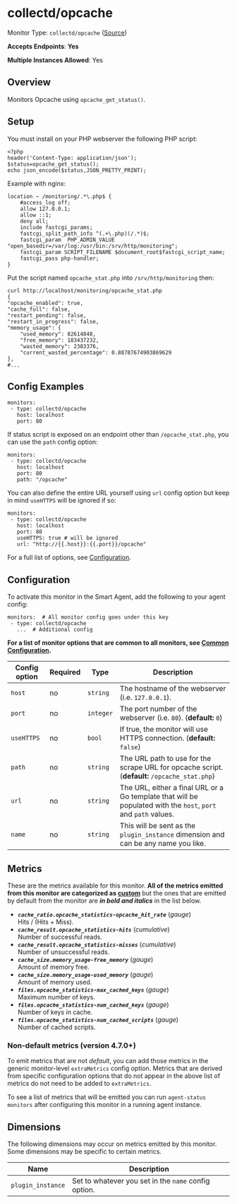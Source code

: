 <!--- GENERATED BY gomplate from scripts/docs/templates/monitor-page.md.tmpl --->

# collectd/opcache

Monitor Type: `collectd/opcache` ([Source](https://github.com/signalfx/signalfx-agent/tree/master/pkg/monitors/collectd/opcache))

**Accepts Endpoints**: **Yes**

**Multiple Instances Allowed**: Yes

## Overview

Monitors Opcache using `opcache_get_status()`.

<!--- SETUP --->
## Setup
You must install on your PHP webserver the following PHP script:

```
<?php
header('Content-Type: application/json');
$status=opcache_get_status();
echo json_encode($status,JSON_PRETTY_PRINT);
```

Example with nginx:

```
location ~ /monitoring/.*\.php$ {
    #access_log off;
    allow 127.0.0.1;
    allow ::1;
    deny all;
    include fastcgi_params;
    fastcgi_split_path_info ^(.+\.php)(/.*)$;
    fastcgi_param  PHP_ADMIN_VALUE "open_basedir=/var/log:/usr/bin:/srv/http/monitoring";
    fastcgi_param SCRIPT_FILENAME $document_root$fastcgi_script_name;
    fastcgi_pass php-handler;
}
```

Put the script named `opcache_stat.php` into `/srv/http/monitoring` then:

```
curl http://localhost/monitoring/opcache_stat.php
{
"opcache_enabled": true,
"cache_full": false,
"restart_pending": false,
"restart_in_progress": false,
"memory_usage": {
    "used_memory": 82614848,
    "free_memory": 183437232,
    "wasted_memory": 2383376,
    "current_wasted_percentage": 0.88787674903869629
},
#...
```


<!--- SETUP --->
## Config Examples

```
monitors:
 - type: collectd/opcache
   host: localhost
   port: 80
```

If status script is exposed on an endpoint other than `/opcache_stat.php`,
you can use the `path` config option:

```
monitors:
 - type: collectd/opcache
   host: localhost
   port: 80
   path: "/opcache"
```

You can also define the entire URL yourself using `url` config
option but keep in mind `useHTTPS` will be ignored if so:

```
monitors:
 - type: collectd/opcache
   host: localhost
   port: 80
   useHTTPS: true # will be ignored
   url: "http://{{.host}}:{{.port}}/opcache"
```

For a full list of options, see [Configuration](#configuration).


## Configuration

To activate this monitor in the Smart Agent, add the following to your
agent config:

```
monitors:  # All monitor config goes under this key
 - type: collectd/opcache
   ...  # Additional config
```

**For a list of monitor options that are common to all monitors, see [Common
Configuration](../monitor-config.md#common-configuration).**


| Config option | Required | Type | Description |
| --- | --- | --- | --- |
| `host` | no | `string` | The hostname of the webserver (i.e. `127.0.0.1`). |
| `port` | no | `integer` | The port number of the webserver (i.e. `80`). (**default:** `0`) |
| `useHTTPS` | no | `bool` | If true, the monitor will use HTTPS connection. (**default:** `false`) |
| `path` | no | `string` | The URL path to use for the scrape URL for opcache script. (**default:** `/opcache_stat.php`) |
| `url` | no | `string` | The URL, either a final URL or a Go template that will be populated with the `host`, `port` and `path` values. |
| `name` | no | `string` | This will be sent as the `plugin_instance` dimension and can be any name you like. |


## Metrics

These are the metrics available for this monitor.
**All of the metrics emitted from this monitor are categorized as
[custom](https://docs.signalfx.com/en/latest/admin-guide/usage.html#about-custom-bundled-and-high-resolution-metrics)**
but the ones that are emitted by default from the monitor are ***in bold and italics*** in the list below.



 - ***`cache_ratio.opcache_statistics-opcache_hit_rate`*** (*gauge*)<br>    Hits / (Hits + Miss).
 - ***`cache_result.opcache_statistics-hits`*** (*cumulative*)<br>    Number of successful reads.
 - ***`cache_result.opcache_statistics-misses`*** (*cumulative*)<br>    Number of unsuccessful reads.
 - ***`cache_size.memory_usage-free_memory`*** (*gauge*)<br>    Amount of memory free.
 - ***`cache_size.memory_usage-used_memory`*** (*gauge*)<br>    Amount of memory used.
 - ***`files.opcache_statistics-max_cached_keys`*** (*gauge*)<br>    Maximum number of keys.
 - ***`files.opcache_statistics-num_cached_keys`*** (*gauge*)<br>    Number of keys in cache.
 - ***`files.opcache_statistics-num_cached_scripts`*** (*gauge*)<br>    Number of cached scripts.

### Non-default metrics (version 4.7.0+)

To emit metrics that are not _default_, you can add those metrics in the
generic monitor-level `extraMetrics` config option.  Metrics that are derived
from specific configuration options that do not appear in the above list of
metrics do not need to be added to `extraMetrics`.

To see a list of metrics that will be emitted you can run `agent-status
monitors` after configuring this monitor in a running agent instance.

## Dimensions

The following dimensions may occur on metrics emitted by this monitor.  Some
dimensions may be specific to certain metrics.

| Name | Description |
| ---  | ---         |
| `plugin_instance` | Set to whatever you set in the `name` config option. |




